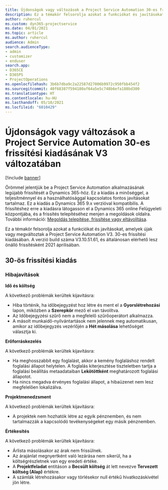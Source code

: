 ```yaml
---
title: Újdonságok vagy változások a Project Service Automation 30-es frissítési kiadásának V3 változatában
description: Ez a témakör felsorolja azokat a funkciókat és javításokat, amelyek elérhetők a Project Service Automation V3. 30-os frissítési kiadásában.
author: ruhercul
ms.custom: dyn365-projectservice
ms.date: 04/01/2021
ms.topic: article
ms.author: ruhercul
audience: Admin
search.audienceType:
- admin
- customizer
- enduser
search.app:
- D365CE
- D365PS
- ProjectOperations
ms.openlocfilehash: 3b6b7dba9c2a22587d27006b9972c950fbb454f2
ms.sourcegitcommit: 40f68387f594180af64a5e5c748b6efa188bd300
ms.translationtype: HT
ms.contentlocale: hu-HU
ms.lasthandoff: 05/10/2021
ms.locfileid: "6010429"
---
```

# <a name="whats-new-or-changed-in-project-service-automation-update-release-30-v3"></a>Újdonságok vagy változások a Project Service Automation 30-es frissítési kiadásának V3 változatában

[!include [banner](../includes/psa-now-project-operations.md)]

Örömmel jelentjük be a Project Service Automation alkalmazásának legújabb frissítését a Dynamics 365-höz. Ez a kiadás a minőséggel, a teljesítménnyel és a használhatósággal kapcsolatos fontos javításokat tartalmaz. Ez a kiadás a Dynamics 365 9.x verzióval kompatibilis. A frissítéshez erre a kiadásra látogasson el a Dynamics 365 online Felügyeleti központjába, és a frissítés telepítéséhez menjen a megoldások oldalra. További információ: [Megoldás telepítése, frissítése vagy eltávolítása](/power-platform/admin/install-remove-preferred-solution.md).

Ez a témakör felsorolja azokat a funkciókat és javításokat, amelyek újak vagy megváltoztak a Project Service Automation V3. 30-es frissítési kiadásában. A verzió build száma V3.10.51.61, és általánosan elérhető lesz önálló frissítésként 2021 áprilisában.

## <a name="update-release-30"></a>30-ös frissítési kiadás

### <a name="bug-fixes"></a>Hibajavítások

**Idő és költség**

A következő problémák kerültek kijavításra:

- Hiba történik, ha időbejegyzést hoz létre és ment el a **Gyorslétrehozási** lapon, miközben a **Szerepkör** mező el van távolítva.
- Az Időbejegyzési szűrő nem a megfelelő szűrőoperátort alkalmazza.
- A másolt munkaidő-nyilvántartások nem jelennek meg automatikusan, amikor az időbejegyzés vezérlőjén a **Hét másolása** lehetőséget választja ki.

**Erőforráskezelés**

A következő problémák kerültek kijavításra:

- Ha meghosszabbít egy foglalást, akkor a kemény foglaláshoz rendelt foglalási állapot helytelen. A foglalás kiterjesztése tiszteletben tartja a foglalási beállítás metaadataiban **Lekötöttként** meghatározott foglalási állapotot.
- Ha nincs megadva érvényes foglalási állapot, a hibaüzenet nem lesz megfelelően lokalizálva.

**Projektmenedzsment**

A következő problémák kerültek kijavításra:

- A projektek nem hozhatók létre az egyik pénznemben, és nem tartalmazzák a kapcsolódó tevékenységeket egy másik pénznemben.

**Értékesítés**

A következő problémák kerültek kijavításra:

- Árlista másolásakor az árak nem frissülnek.
- Az árajánlat megnyertként való lezárása nem sikerül, ha a költségrészletnek van egy eredeti értéke.
- A **Projektfeladat** entitáson a **Becsült költség** át lett nevezve **Tervezett költség (Alap)** értékre.
- A számlák létrehozásakor vagy törlésekor null értékű hivatkozáskivétel jön létre.
